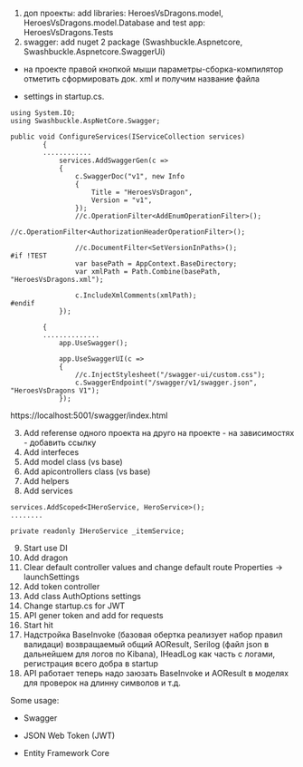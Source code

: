 1) доп проекты: add libraries: HeroesVsDragons.model, HeroesVsDragons.model.Database and test app: HeroesVsDragons.Tests
2) swagger: add nuget 2 package (Swashbuckle.Aspnetcore, Swashbuckle.Aspnetcore.SwaggerUi)

+ на проекте правой кнопкой мыши параметры-сборка-компилятор отметить сформировать док. xml и получим название файла

+ settings in startup.cs.
``````
using System.IO;
using Swashbuckle.AspNetCore.Swagger;
``````

``````
public void ConfigureServices(IServiceCollection services)
        {
        ............
            services.AddSwaggerGen(c =>
            {
                c.SwaggerDoc("v1", new Info
                {
                    Title = "HeroesVsDragon",
                    Version = "v1",
                });
                //c.OperationFilter<AddEnumOperationFilter>();
                //c.OperationFilter<AuthorizationHeaderOperationFilter>();

                //c.DocumentFilter<SetVersionInPaths>();
#if !TEST
                var basePath = AppContext.BaseDirectory;
                var xmlPath = Path.Combine(basePath, "HeroesVsDragons.xml");

                c.IncludeXmlComments(xmlPath);
#endif
            });
``````

``````public void Configure(IApplicationBuilder app, IHostingEnvironment env)
        {
        ..............
            app.UseSwagger();

            app.UseSwaggerUI(c =>
            {
                //c.InjectStylesheet("/swagger-ui/custom.css");
                c.SwaggerEndpoint("/swagger/v1/swagger.json", "HeroesVsDragons V1");
            });
``````

https://localhost:5001/swagger/index.html

3) Add referense одного проекта на друго на проекте - на зависимостях - добавить ссылку
4) Add interfeces
5) Add model class (vs base)
6) Add apicontrollers class (vs base)
7) Add helpers
8) Add services

``````
services.AddScoped<IHeroService, HeroService>();
........

private readonly IHeroService _itemService;
``````

9) Start use DI
10) Add dragon
11) Clear default controller values and change default route Properties -> launchSettings
12) Add token controller
13) Add class AuthOptions settings
14) Change startup.cs for JWT
15) API gener token and add for requests
16) Start hit
17) Надстройка BaseInvoke (базовая обертка реализует набор правил валидаци) возвращаемый общий AOResult, Serilog (файл json в дальнейшем для логов по Kibana), IHeadLog как часть с логами, регистрация всего добра в startup
18) API работает теперь надо заюзать BaseInvoke и AOResult в моделях для проверок на длинну символов и т.д.

Some usage:

* Swagger

* JSON Web Token (JWT)

* Entity Framework Core 
